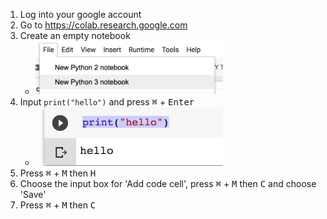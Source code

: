 1. Log into your google account
2. Go to https://colab.research.google.com
3. Create an empty notebook
    * <img src="1_new_colab.png" alt="alt text" width="300px">
4. Input `print("hello")` and press <kbd>⌘</kbd> + <kbd>Enter</kbd>
    * <img src="2_hello-out.png" alt="alt text" width="300px">
5. Press <kbd>⌘</kbd> + <kbd>M</kbd> then <kbd>H</kbd>
6. Choose the input box for 'Add code cell', press <kbd>⌘</kbd> + <kbd>M</kbd> then <kbd>C</kbd> and choose 'Save'
7. Press <kbd>⌘</kbd> + <kbd>M</kbd> then <kbd>C</kbd>

